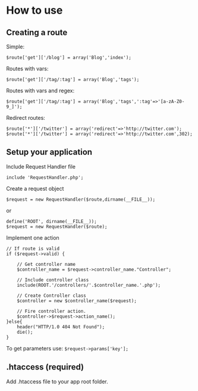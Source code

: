 # How to use

## Creating a route

Simple:
	
	$route['get']['/blog'] = array('Blog','index');	

Routes with vars:

	$route['get']['/tag/:tag'] = array('Blog','tags');
	
Routes with vars and regex:

	$route['get']['/tag/:tag'] = array('Blog','tags',':tag'=>'[a-zA-Z0-9_]');
	
Redirect routes:

	$route['*']['/twitter'] = array('redirect'=>'http://twitter.com');
	$route['*']['/twitter'] = array('redirect'=>'http://twitter.com',302);


## Setup your application

Include Request Handler file

	include 'RequestHandler.php';


Create a request object  

	$request = new RequestHandler($route,dirname(__FILE__));

or

	define('ROOT', dirname(__FILE__));
	$request = new RequestHandler($route);

Implement one action

	// If route is valid
	if ($request->valid) {

		// Get controller name
		$controller_name = $request->controller_name."Controller";
	
		// Include controller class
		include(ROOT.'/controllers/'.$controller_name.'.php');
	
		// Create Controller class
		$controller = new $controller_name($request);
	
		// Fire controller action.
		$controller->$request->action_name();
	}else{
		header("HTTP/1.0 404 Not Found");
		die();
	}


To get parameters use: `$request->params['key'];`


## .htaccess (required)

Add .htaccess file to your app root folder.
